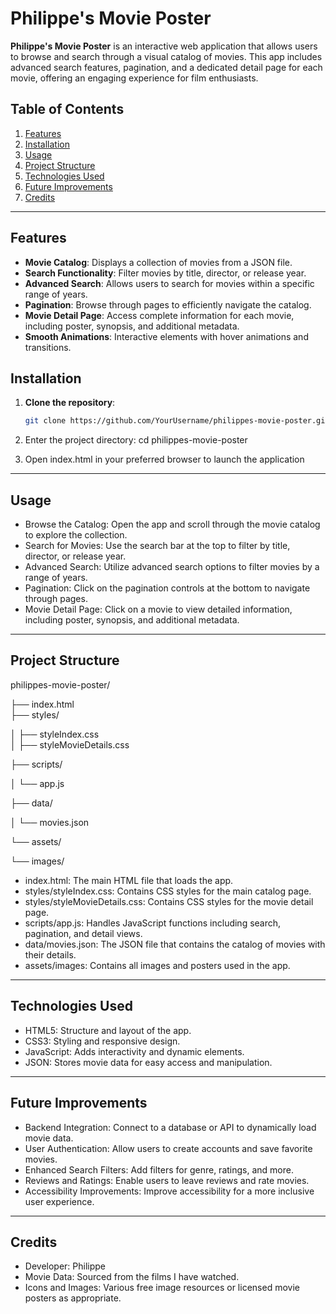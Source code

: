 # Philippe's Movie Poster

**Philippe's Movie Poster** is an interactive web application that allows users to browse and search through a visual catalog of movies. This app includes advanced search features, pagination, and a dedicated detail page for each movie, offering an engaging experience for film enthusiasts.

## Table of Contents
1. [Features](#features)
2. [Installation](#installation)
3. [Usage](#usage)
4. [Project Structure](#project-structure)
5. [Technologies Used](#technologies-used)
6. [Future Improvements](#future-improvements)
7. [Credits](#credits)

---

## Features

- **Movie Catalog**: Displays a collection of movies from a JSON file.
- **Search Functionality**: Filter movies by title, director, or release year.
- **Advanced Search**: Allows users to search for movies within a specific range of years.
- **Pagination**: Browse through pages to efficiently navigate the catalog.
- **Movie Detail Page**: Access complete information for each movie, including poster, synopsis, and additional metadata.
- **Smooth Animations**: Interactive elements with hover animations and transitions.

## Installation

1. **Clone the repository**:
   ```bash
   git clone https://github.com/YourUsername/philippes-movie-poster.git

2. Enter the project directory:
    cd philippes-movie-poster

3. Open index.html in your preferred browser to launch the application

---

## Usage

- Browse the Catalog: Open the app and scroll through the movie catalog to explore the collection.
- Search for Movies: Use the search bar at the top to filter by title, director, or release year.
- Advanced Search: Utilize advanced search options to filter movies by a range of years.
- Pagination: Click on the pagination controls at the bottom to navigate through pages.
- Movie Detail Page: Click on a movie to view detailed information, including poster, synopsis, and additional metadata.

---

## Project Structure

philippes-movie-poster/

├── index.html                       
├── styles/

   │   ├── styleIndex.css              
   │   ├── styleMovieDetails.css
   
├── scripts/

│   └── app.js

├── data/

│   └── movies.json

└── assets/

   └── images/


- index.html: The main HTML file that loads the app.
- styles/styleIndex.css: Contains CSS styles for the main catalog page.
- styles/styleMovieDetails.css: Contains CSS styles for the movie detail page.
- scripts/app.js: Handles JavaScript functions including search, pagination, and detail views.
- data/movies.json: The JSON file that contains the catalog of movies with their details.
- assets/images: Contains all images and posters used in the app.


---

## Technologies Used

- HTML5: Structure and layout of the app.
- CSS3: Styling and responsive design.
- JavaScript: Adds interactivity and dynamic elements.
- JSON: Stores movie data for easy access and manipulation.

---

## Future Improvements

- Backend Integration: Connect to a database or API to dynamically load movie data.
- User Authentication: Allow users to create accounts and save favorite movies.
- Enhanced Search Filters: Add filters for genre, ratings, and more.
- Reviews and Ratings: Enable users to leave reviews and rate movies.
- Accessibility Improvements: Improve accessibility for a more inclusive user experience.

---

## Credits

- Developer: Philippe
- Movie Data: Sourced from the films I have watched.
- Icons and Images: Various free image resources or licensed movie posters as appropriate.
